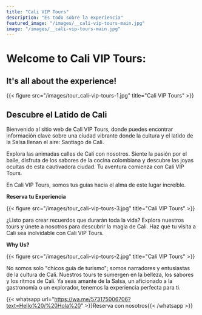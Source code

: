 ```yaml
---
title: "Cali VIP Tours"
description: "Es todo sobre la experiencia"
featured_image: "/images/__cali-vip-tours-main.jpg"
image: "/images/__cali-vip-tours-main.jpg"
---
```


# Welcome to Cali VIP Tours:

## It's all about the experience!

{{< figure src="/images/tour_cali-vip-tours-1.jpg" title="Cali VIP Tours" >}}

## Descubre el Latido de Cali

Bienvenido al sitio web de Cali VIP Tours, donde puedes encontrar información clave sobre una ciudad vibrante donde la cultura y el latido de la Salsa llenan el aire: Santiago de Cali.

Explora las animadas calles de Cali con nosotros. Siente la pasión por el baile, disfruta de los sabores de la cocina colombiana y descubre las joyas ocultas de esta cautivadora ciudad. Tu aventura comienza con Cali VIP Tours.

En Cali VIP Tours, somos tus guías hacia el alma de este lugar increíble.

**Reserva tu Experiencia**

{{< figure src="/images/tour_cali-vip-tours-3.jpg" title="Cali VIP Tours" >}}

¿Listo para crear recuerdos que durarán toda la vida? Explora nuestros tours y únete a nosotros para descubrir la magia de Cali. Haz que tu visita a Cali sea inolvidable con Cali VIP Tours.

**Why Us?**

{{< figure src="/images/tour_cali-vip-tours-2.jpg" title="Cali VIP Tours" >}}

No somos solo "chicos guía de turismo"; somos narradores y entusiastas de la cultura de Cali. Nuestros tours te sumergen en la belleza, los sabores y los ritmos de Cali. Ya seas amante de la Salsa, un aficionado a la gastronomía o un explorador, tenemos la experiencia perfecta para ti.

{{< whatsapp url="https://wa.me/573175006706?text=Hello%20/%20Hola%20" >}}Reserva con nosotros{{< /whatsapp >}}
